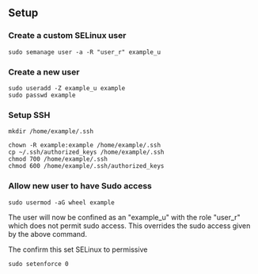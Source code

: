## Setup

### Create a custom SELinux user

```
sudo semanage user -a -R "user_r" example_u
```

### Create a new user 

```
sudo useradd -Z example_u example
sudo passwd example
```

### Setup SSH

```
mkdir /home/example/.ssh

chown -R example:example /home/example/.ssh
cp ~/.ssh/authorized_keys /home/example/.ssh
chmod 700 /home/example/.ssh
chmod 600 /home/example/.ssh/authorized_keys
```

### Allow new user to have Sudo access

```
sudo usermod -aG wheel example
```

The user will now be confined as an "example\_u" with the role "user\_r" which does not permit sudo access. This overrides the sudo access given by the above command.

The confirm this set SELinux to permissive
```
sudo setenforce 0
```
